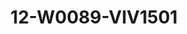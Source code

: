 ---
title: 12-W0089-VIV1501
image: /v1543919832/viterbo/12-W0089-VIV1501.jpg
brand: vivie
layout: vestito
---